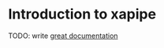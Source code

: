 # Introduction to xapipe

TODO: write [great documentation](http://jacobian.org/writing/what-to-write/)
